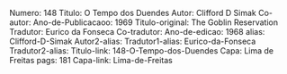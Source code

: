 Numero: 148
Titulo: O Tempo dos Duendes
Autor: Clifford D Simak
Co-autor: 
Ano-de-Publicacaoo: 1969
Titulo-original: The Goblin Reservation
Tradutor: Eurico da Fonseca
Co-tradutor: 
Ano-de-edicao: 1968
alias: Clifford-D-Simak
Autor2-alias: 
Tradutor1-alias: Eurico-da-Fonseca
Tradutor2-alias: 
Titulo-link: 148-O-Tempo-dos-Duendes
Capa: Lima de Freitas
pags: 181
Capa-link: Lima-de-Freitas